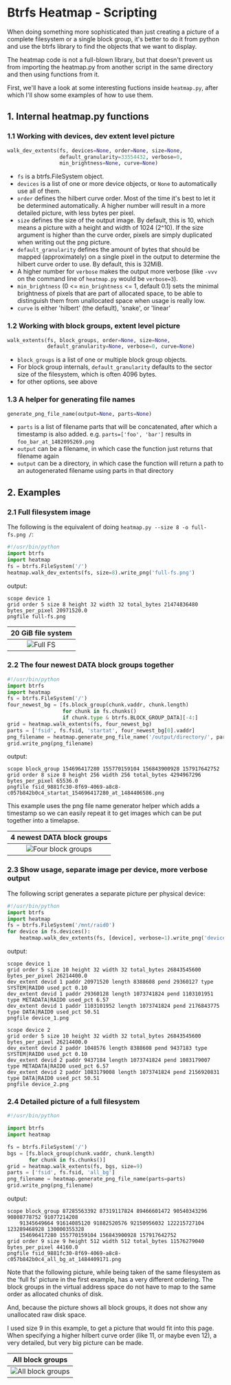 Btrfs Heatmap - Scripting
=========================

When doing something more sophisticated than just creating a picture of a
complete filesystem or a single block group, it's better to do it from python
and use the btrfs library to find the objects that we want to display.

The heatmap code is not a full-blown library, but that doesn't prevent us from
importing the heatmap.py from another script in the same directory and then
using functions from it.

First, we'll have a look at some interesting fuctions inside `heatmap.py`,
after which I'll show some examples of how to use them.

## 1. Internal heatmap.py functions

### 1.1 Working with devices, dev extent level picture

```python
walk_dev_extents(fs, devices=None, order=None, size=None,
                 default_granularity=33554432, verbose=0,
                 min_brightness=None, curve=None)
```

 * `fs` is a btrfs.FileSystem object.
 * `devices` is a list of one or more device objects, or `None` to
   automatically use all of them.
 * `order` defines the hilbert curve order. Most of the time it's best to let
   it be determined automatically. A higher number will result in a more
   detailed picture, with less bytes per pixel.
 * `size` defines the size of the output image. By default, this is 10, which
   means a picture with a height and width of 1024 (2^10). If the size argument
   is higher than the curve order, pixels are simply duplicated when writing
   out the png picture.
 * `default_granularity` defines the amount of bytes that should be mapped
   (approximately) on a single pixel in the output to determine the hilbert
   curve order to use. By default, this is 32MiB.
 * A higher number for `verbose` makes the output more verbose (like `-vvv` on
   the command line of `heatmap.py` would be `verbose=3`).
 * `min_brightness` (0 <= `min_brightness` <= 1, default 0.1) sets the minimal
   brightness of pixels that are part of allocated space, to be able to
   distinguish them from unallocated space when usage is really low.
 * `curve` is either 'hilbert' (the default), 'snake', or 'linear'

### 1.2 Working with block groups, extent level picture

```python
walk_extents(fs, block_groups, order=None, size=None,
             default_granularity=None, verbose=0, curve=None)
```

 * `block_groups` is a list of one or multiple block group objects.
 * For block group internals, `default_granularity` defaults to the sector size
   of the filesystem, which is often 4096 bytes.
 * for other options, see above

### 1.3 A helper for generating file names

```python
generate_png_file_name(output=None, parts=None)
```

 * `parts` is a list of filename parts that will be concatenated, after which a
   timestamp is also added.  e.g. `parts=['foo', 'bar']` results in
   `foo_bar_at_1482095269.png`
 * `output` can be a filename, in which case the function just returns that
   filename again
 * `output` can be a directory, in which case the function will return a path
   to an autogenerated filename using parts in that directory

## 2. Examples

### 2.1 Full filesystem image

The following is the equivalent of doing `heatmap.py --size 8 -o full-fs.png /`:

```python
#!/usr/bin/python
import btrfs
import heatmap
fs = btrfs.FileSystem('/')
heatmap.walk_dev_extents(fs, size=8).write_png('full-fs.png')
```

output:
```
scope device 1
grid order 5 size 8 height 32 width 32 total_bytes 21474836480 bytes_per_pixel 20971520.0
pngfile full-fs.png
```

20 GiB file system    |
:-------------------------:|
![Full FS](scripting/full-fs.png) |

### 2.2 The four newest DATA block groups together

```python
#!/usr/bin/python
import btrfs
import heatmap
fs = btrfs.FileSystem('/')
four_newest_bg = [fs.block_group(chunk.vaddr, chunk.length)
                  for chunk in fs.chunks()
                  if chunk.type & btrfs.BLOCK_GROUP_DATA][-4:]
grid = heatmap.walk_extents(fs, four_newest_bg)
parts = ['fsid', fs.fsid, 'startat', four_newest_bg[0].vaddr]
png_filename = heatmap.generate_png_file_name('/output/directory/', parts=parts)
grid.write_png(png_filename)
```

output:
```
scope block_group 154696417280 155770159104 156843900928 157917642752
grid order 8 size 8 height 256 width 256 total_bytes 4294967296 bytes_per_pixel 65536.0
pngfile fsid_9881fc30-8f69-4069-a8c8-c057b842b0c4_startat_154696417280_at_1484406586.png
```

This example uses the png file name generator helper which adds a timestamp so
we can easily repeat it to get images which can be put together into a timelapse.

4 newest DATA block groups    |
:-------------------------:|
![Four block groups](scripting/4-highest.png) |

### 2.3 Show usage, separate image per device, more verbose output

The following script generates a separate picture per physical device:

```python
#!/usr/bin/python
import btrfs
import heatmap
fs = btrfs.FileSystem('/mnt/raid0')
for device in fs.devices():
    heatmap.walk_dev_extents(fs, [device], verbose=1).write_png('device_%s.png' % device.devid)
```

output:
```
scope device 1
grid order 5 size 10 height 32 width 32 total_bytes 26843545600 bytes_per_pixel 26214400.0
dev_extent devid 1 paddr 20971520 length 8388608 pend 29360127 type SYSTEM|RAID0 used_pct 0.10
dev_extent devid 1 paddr 29360128 length 1073741824 pend 1103101951 type METADATA|RAID0 used_pct 6.57
dev_extent devid 1 paddr 1103101952 length 1073741824 pend 2176843775 type DATA|RAID0 used_pct 50.51
pngfile device_1.png

scope device 2
grid order 5 size 10 height 32 width 32 total_bytes 26843545600 bytes_per_pixel 26214400.0
dev_extent devid 2 paddr 1048576 length 8388608 pend 9437183 type SYSTEM|RAID0 used_pct 0.10
dev_extent devid 2 paddr 9437184 length 1073741824 pend 1083179007 type METADATA|RAID0 used_pct 6.57
dev_extent devid 2 paddr 1083179008 length 1073741824 pend 2156920831 type DATA|RAID0 used_pct 50.51
pngfile device_2.png
```

### 2.4 Detailed picture of a full filesystem

```python
#!/usr/bin/python

import btrfs
import heatmap

fs = btrfs.FileSystem('/')
bgs = [fs.block_group(chunk.vaddr, chunk.length)
       for chunk in fs.chunks()]
grid = heatmap.walk_extents(fs, bgs, size=9)
parts = ['fsid', fs.fsid, 'all_bg']
png_filename = heatmap.generate_png_file_name(parts=parts)
grid.write_png(png_filename)
```

output:
```
scope block_group 87285563392 87319117824 89466601472 90540343296 90808778752 91077214208
    91345649664 91614085120 91882520576 92150956032 122215727104 123289468928 130000355328
    154696417280 155770159104 156843900928 157917642752
grid order 9 size 9 height 512 width 512 total_bytes 11576279040 bytes_per_pixel 44160.0
pngfile fsid_9881fc30-8f69-4069-a8c8-c057b842b0c4_all_bg_at_1484409171.png
```

Note that the following picture, while being taken of the same filesystem as the 'full fs'
picture in the first example, has a very different ordering. The block groups in the virtual
address space do not have to map to the same order as allocated chunks of disk.

And, because the picture shows all block groups, it does not show any
unallocated raw disk space.

I used size 9 in this example, to get a picture that would fit into this page.
When specifying a higher hilbert curve order (like 11, or maybe even 12), a
very detailed, but very big picture can be made.

All block groups    |
:-------------------------:|
![All block groups](scripting/all-bg.png) |
